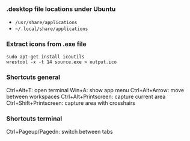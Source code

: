 ### .desktop file locations under Ubuntu
- `/usr/share/applications`
- `~/.local/share/applications` 

### Extract icons from .exe file
```
sudo apt-get install icoutils
wrestool -x -t 14 source.exe > output.ico
```

### Shortcuts general
Ctrl+Alt+T: open terminal
Win+A: show app menu
Ctrl+Alt+Arrow: move between workspaces
Ctrl+Alt+Printscreen: capture current area
Ctrl+Shift+Printscreen: capture area with crosshairs

### Shortcuts terminal
Ctrl+Pageup/Pagedn: switch between tabs
